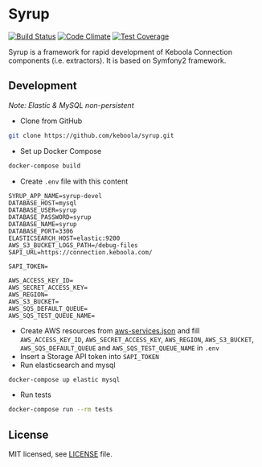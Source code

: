 Syrup
========================

[![Build Status](https://travis-ci.com/keboola/syrup.svg?branch=master)](https://travis-ci.com/keboola/syrup)
[![Code Climate](https://codeclimate.com/github/keboola/syrup/badges/gpa.svg)](https://codeclimate.com/github/keboola/syrup)
[![Test Coverage](https://codeclimate.com/github/keboola/syrup/badges/coverage.svg)](https://codeclimate.com/github/keboola/syrup)


Syrup is a framework for rapid development of Keboola Connection components (i.e. extractors).
It is based on Symfony2 framework.

Development
----------------------------------

*Note: Elastic & MySQL non-persistent*

- Clone from GitHub
```bash
git clone https://github.com/keboola/syrup.git
```

- Set up Docker Compose
```bash
docker-compose build
```

- Create `.env` file with this content
```
SYRUP_APP_NAME=syrup-devel
DATABASE_HOST=mysql
DATABASE_USER=syrup
DATABASE_PASSWORD=syrup
DATABASE_NAME=syrup
DATABASE_PORT=3306
ELASTICSEARCH_HOST=elastic:9200
AWS_S3_BUCKET_LOGS_PATH=/debug-files
SAPI_URL=https://connection.keboola.com/

SAPI_TOKEN=

AWS_ACCESS_KEY_ID=
AWS_SECRET_ACCESS_KEY=
AWS_REGION=
AWS_S3_BUCKET=
AWS_SQS_DEFAULT_QUEUE=
AWS_SQS_TEST_QUEUE_NAME=

```

- Create AWS resources from [aws-services.json](./aws-services.json) and fill `AWS_ACCESS_KEY_ID`, `AWS_SECRET_ACCESS_KEY`, `AWS_REGION`, `AWS_S3_BUCKET`, `AWS_SQS_DEFAULT_QUEUE` and `AWS_SQS_TEST_QUEUE_NAME` in `.env`
- Insert a Storage API token into `SAPI_TOKEN`
- Run elasticsearch and mysql
```bash
docker-compose up elastic mysql
```
- Run tests
```bash
docker-compose run --rm tests
```

## License

MIT licensed, see [LICENSE](./LICENSE) file.
